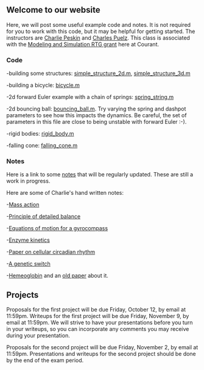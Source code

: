 ## Welcome to our website

Here, we will post some useful example code and notes.  It is not required for you to work with this code, but it may be helpful for getting started.  The instructors are [Charlie Peskin](https://www.math.nyu.edu/faculty/peskin/) and [Charles Puelz](https://cpuelz.github.io/).  This class is associated with the [Modeling and Simulation RTG grant](https://math.nyu.edu/dynamic/research/pages/research-and-training-group-mathematical-modeling-and-simulation/) here at Courant.

### Code

-building some structures: [simple_structure_2d.m](simple_structure_2d.m), [simple_structure_3d.m](simple_structure_3d.m)

-building a bicycle: [bicycle.m](bicycle.m)

-2d forward Euler example with a chain of springs: [spring_string.m](spring_string.m)

-2d bouncing ball: [bouncing_ball.m](bouncing_ball.m).  Try varying the spring and dashpot parameters to see how this impacts the dynamics.  Be careful, the set of parameters in this file are close to being unstable with forward Euler :-).

-rigid bodies: [rigid_body.m](rigid_body.m)

-falling cone: [falling_cone.m](falling_cone.m)

### Notes

Here is a link to some [notes](notes_MATH395.pdf) that will be regularly updated.  These are still a work in progress.

Here are some of Charlie's hand written notes:

-[Mass action](mass_action.pdf)

-[Principle of detailed balance](principle_of_detailed_balance.pdf)

-[Equations of motion for a gyrocompass](gyrocompass.pdf)

-[Enzyme kinetics](enzyme_kinetics.pdf)

-[Paper on cellular circadian rhythm](WangPeskinPhysRevE.97.062416.pdf)

-[A genetic switch](genetic_switch.pdf)

-[Hemeoglobin](hemeoglobin.pdf) and an [old paper](monod_wyman_changeaux_allosteric.pdf) about it.

## Projects

Proposals for the first project will be due Friday, October 12, by email at 11:59pm.  Writeups for the first project will be due Friday, November 9, by email at 11:59pm.  We will strive to have your presentations before you turn in your writeups, so you can incorporate any comments you may receive during your presentation.

Proposals for the second project will be due Friday, November 2, by email at 11:59pm.  Presentations and writeups for the second project should be done by the end of the exam period.
